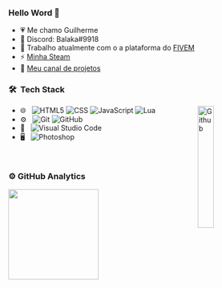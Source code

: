 ### Hello Word 👋
- 💗 Me chamo Guilherme 
- 🤖 Discord: Balaka#9918
- 💬 Trabalho atualmente com o a plataforma do [FIVEM](https://fivem.net/) 
- ⚡ [Minha Steam](https://steamcommunity.com/profiles/76561198179810479/)
- 🎥 [Meu canal de projetos](https://www.youtube.com/channel/UCHA_fmzeUZuE-iGbgI3VkRQ)

<h3> 🛠 &nbsp;Tech Stack</h3>
<img width="25%" align="right" alt="Github" src="https://i.pinimg.com/originals/e5/93/ab/e593ab0589d5f1b389e4dfbcce2bce20.gif" />

- 🌐 &nbsp;
  ![HTML5](https://img.shields.io/badge/-HTML5-333333?style=flat&logo=HTML5)
  ![CSS](https://img.shields.io/badge/-CSS-333333?style=flat&logo=CSS3&logoColor=1572B6)
  ![JavaScript](https://img.shields.io/badge/-JavaScript-333333?style=flat&logo=javascript)
  ![Lua](https://img.shields.io/badge/-Lua-333333?style=flat&logo=lua)
- ⚙️ &nbsp;
  ![Git](https://img.shields.io/badge/-Git-333333?style=flat&logo=git)
  ![GitHub](https://img.shields.io/badge/-GitHub-333333?style=flat&logo=github)
- 🔧 &nbsp;
  ![Visual Studio Code](https://img.shields.io/badge/-Visual%20Studio%20Code-333333?style=flat&logo=visual-studio-code&logoColor=007ACC)
- 🖥 &nbsp;
  ![Photoshop](https://img.shields.io/badge/-Photoshop-333333?style=flat&logo=adobe-photoshop)

<br/>

<h3> ⚙️  GitHub Analytics </h3>
  
<a href="https://github.com/BalakaDEV">
  <img height="180em" src="https://github-readme-stats.vercel.app/api?username=BalakaDEV&theme=react&show_icons=true" style"max-width: 100%;" /> 
</a>
<br/>


